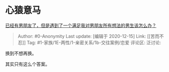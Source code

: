 # 心猿意马
[已经有男朋友了，但是遇到了一个满足我对男朋友所有想法的男生该怎么办？](https://www.zhihu.com/question/407692864/answer/1449094155)

> Author: #0-Anonymity
> Last update: [编辑于 2020-12-15]
> Link: [[苦而不忍]]
> Tag: #1-家族/1E-两性/1-亲密关系/1b-交往案例/恋爱
> 评论区:
> 泛讨论:

换到不想再换。

其实只有这么个答案。
